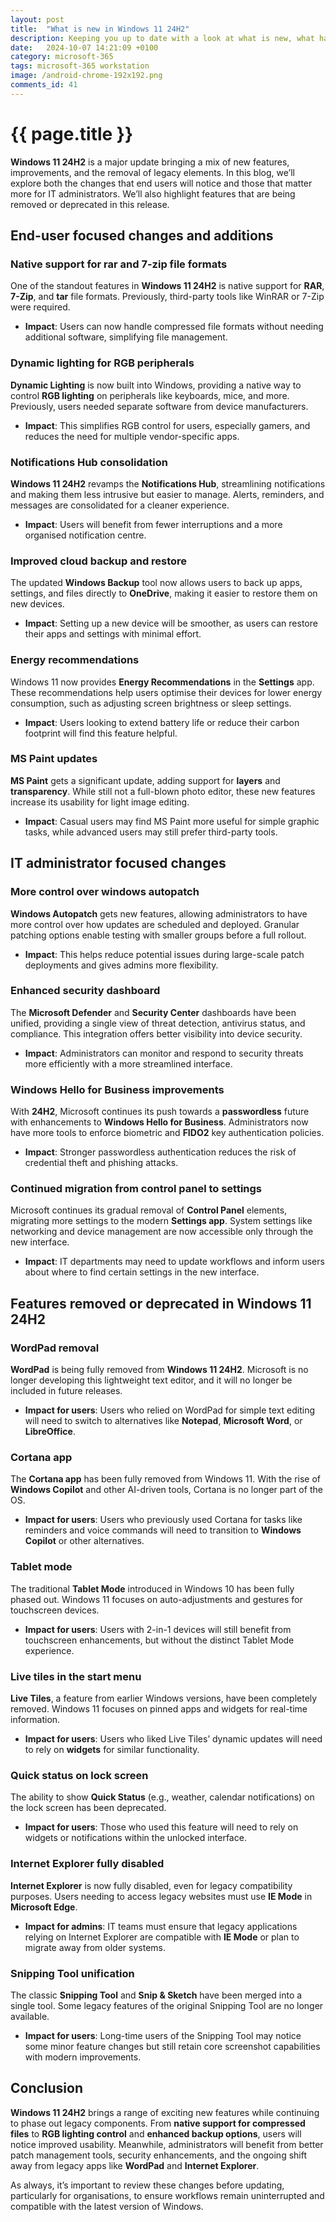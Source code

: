 ```yaml
---
layout: post
title:  "What is new in Windows 11 24H2"
description: Keeping you up to date with a look at what is new, what has changed and what has been removed in Windows 11 24H2
date:   2024-10-07 14:21:09 +0100
category: microsoft-365
tags: microsoft-365 workstation
image: /android-chrome-192x192.png
comments_id: 41
---
```

<h1>{{ page.title }}</h1>

**Windows 11 24H2** is a major update bringing a mix of new features, improvements, and the removal of legacy elements. In this blog, we’ll explore both the changes that end users will notice and those that matter more for IT administrators. We’ll also highlight features that are being removed or deprecated in this release.

## End-user focused changes and additions

### Native support for rar and 7-zip file formats
One of the standout features in **Windows 11 24H2** is native support for **RAR**, **7-Zip**, and **tar** file formats. Previously, third-party tools like WinRAR or 7-Zip were required.

- **Impact**: Users can now handle compressed file formats without needing additional software, simplifying file management.

### Dynamic lighting for RGB peripherals
**Dynamic Lighting** is now built into Windows, providing a native way to control **RGB lighting** on peripherals like keyboards, mice, and more. Previously, users needed separate software from device manufacturers.

- **Impact**: This simplifies RGB control for users, especially gamers, and reduces the need for multiple vendor-specific apps.

### Notifications Hub consolidation
**Windows 11 24H2** revamps the **Notifications Hub**, streamlining notifications and making them less intrusive but easier to manage. Alerts, reminders, and messages are consolidated for a cleaner experience.

- **Impact**: Users will benefit from fewer interruptions and a more organised notification centre.

### Improved cloud backup and restore
The updated **Windows Backup** tool now allows users to back up apps, settings, and files directly to **OneDrive**, making it easier to restore them on new devices.

- **Impact**: Setting up a new device will be smoother, as users can restore their apps and settings with minimal effort.

### Energy recommendations
Windows 11 now provides **Energy Recommendations** in the **Settings** app. These recommendations help users optimise their devices for lower energy consumption, such as adjusting screen brightness or sleep settings.

- **Impact**: Users looking to extend battery life or reduce their carbon footprint will find this feature helpful.

### MS Paint updates
**MS Paint** gets a significant update, adding support for **layers** and **transparency**. While still not a full-blown photo editor, these new features increase its usability for light image editing.

- **Impact**: Casual users may find MS Paint more useful for simple graphic tasks, while advanced users may still prefer third-party tools.

## IT administrator focused changes

### More control over windows autopatch
**Windows Autopatch** gets new features, allowing administrators to have more control over how updates are scheduled and deployed. Granular patching options enable testing with smaller groups before a full rollout.

- **Impact**: This helps reduce potential issues during large-scale patch deployments and gives admins more flexibility.

### Enhanced security dashboard
The **Microsoft Defender** and **Security Center** dashboards have been unified, providing a single view of threat detection, antivirus status, and compliance. This integration offers better visibility into device security.

- **Impact**: Administrators can monitor and respond to security threats more efficiently with a more streamlined interface.

### Windows Hello for Business improvements
With **24H2**, Microsoft continues its push towards a **passwordless** future with enhancements to **Windows Hello for Business**. Administrators now have more tools to enforce biometric and **FIDO2** key authentication policies.

- **Impact**: Stronger passwordless authentication reduces the risk of credential theft and phishing attacks.

### Continued migration from control panel to settings
Microsoft continues its gradual removal of **Control Panel** elements, migrating more settings to the modern **Settings app**. System settings like networking and device management are now accessible only through the new interface.

- **Impact**: IT departments may need to update workflows and inform users about where to find certain settings in the new interface.

## Features removed or deprecated in Windows 11 24H2

### WordPad removal
**WordPad** is being fully removed from **Windows 11 24H2**. Microsoft is no longer developing this lightweight text editor, and it will no longer be included in future releases.

- **Impact for users**: Users who relied on WordPad for simple text editing will need to switch to alternatives like **Notepad**, **Microsoft Word**, or **LibreOffice**.

### Cortana app
The **Cortana app** has been fully removed from Windows 11. With the rise of **Windows Copilot** and other AI-driven tools, Cortana is no longer part of the OS.

- **Impact for users**: Users who previously used Cortana for tasks like reminders and voice commands will need to transition to **Windows Copilot** or other alternatives.

### Tablet mode
The traditional **Tablet Mode** introduced in Windows 10 has been fully phased out. Windows 11 focuses on auto-adjustments and gestures for touchscreen devices.

- **Impact for users**: Users with 2-in-1 devices will still benefit from touchscreen enhancements, but without the distinct Tablet Mode experience.

### Live tiles in the start menu
**Live Tiles**, a feature from earlier Windows versions, have been completely removed. Windows 11 focuses on pinned apps and widgets for real-time information.

- **Impact for users**: Users who liked Live Tiles’ dynamic updates will need to rely on **widgets** for similar functionality.

### Quick status on lock screen
The ability to show **Quick Status** (e.g., weather, calendar notifications) on the lock screen has been deprecated.

- **Impact for users**: Those who used this feature will need to rely on widgets or notifications within the unlocked interface.

### Internet Explorer fully disabled
**Internet Explorer** is now fully disabled, even for legacy compatibility purposes. Users needing to access legacy websites must use **IE Mode** in **Microsoft Edge**.

- **Impact for admins**: IT teams must ensure that legacy applications relying on Internet Explorer are compatible with **IE Mode** or plan to migrate away from older systems.

### Snipping Tool unification
The classic **Snipping Tool** and **Snip & Sketch** have been merged into a single tool. Some legacy features of the original Snipping Tool are no longer available.

- **Impact for users**: Long-time users of the Snipping Tool may notice some minor feature changes but still retain core screenshot capabilities with modern improvements.

## Conclusion

**Windows 11 24H2** brings a range of exciting new features while continuing to phase out legacy components. From **native support for compressed files** to **RGB lighting control** and **enhanced backup options**, users will notice improved usability. Meanwhile, administrators will benefit from better patch management tools, security enhancements, and the ongoing shift away from legacy apps like **WordPad** and **Internet Explorer**.

As always, it’s important to review these changes before updating, particularly for organisations, to ensure workflows remain uninterrupted and compatible with the latest version of Windows.
